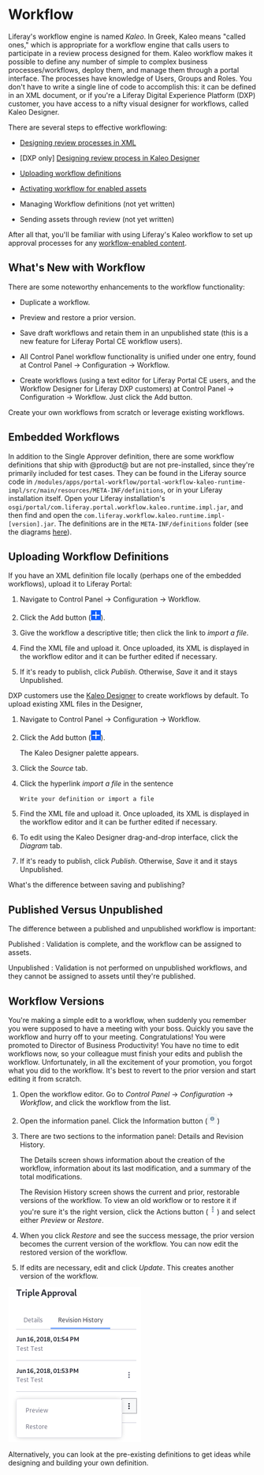 # Workflow [](id=workflow)

Liferay's workflow engine is named *Kaleo*. In Greek, Kaleo means "called ones,"
which is appropriate for a workflow engine that calls users to participate in
a review process designed for them. Kaleo workflow makes it possible to define
any number of simple to complex business processes/workflows, deploy them, and
manage them through a portal interface. The processes have knowledge of Users,
Groups and Roles. You don't have to write a single line of code to accomplish
this: it can be defined in an XML document, or if you're a Liferay Digital
Experience Platform (DXP) customer, you have access to a nifty visual designer
for workflows, called Kaleo Designer. 

There are several steps to effective workflowing: 

- [Designing review processes in XML](/develop/tutorials/-/knowledge_base/7-1/crafting-xml-workflow-definitions)

- [DXP only] [Designing review process in Kaleo Designer](/discover/portal/knowledge_base/7-1/kaleo-designer)

- [Uploading workflow definitions](#uploading-workflow-definitions)

- [Activating workflow for enabled assets](/discover/portal/-/knowledge_base/7-1/activating-workflow)

- Managing Workflow definitions (not yet written)

- Sending assets through review (not yet written)

After all that, you'll be familiar with using Liferay's Kaleo workflow to set up
approval processes for any 
[workflow-enabled content](/discover/portal/-/knowledge_base/7-1/activating-workflow).

## What's New with Workflow [](id=whats-new-with-workflow)

There are some noteworthy enhancements to the workflow functionality:

- Duplicate a workflow.

- Preview and restore a prior version.

- Save draft workflows and retain them in an unpublished state (this is a new
  feature for Liferay Portal CE workflow users).

- All Control Panel workflow functionality is unified under one entry, found at
  Control Panel &rarr; Configuration &rarr; Workflow.

- Create workflows (using a text editor for Liferay Portal CE users, and the Workflow
  Designer for Liferay DXP customers) at Control Panel &rarr; Configuration
  &rarr; Workflow. Just click the Add button.

Create your own workflows from scratch or leverage existing workflows.

## Embedded Workflows [](id=embedded-workflows)

In addition to the Single Approver definition, there are some workflow
definitions that ship with @product@ but are not pre-installed, since they're
primarily included for test cases. They can be found in the Liferay source code
in
`/modules/apps/portal-workflow/portal-workflow-kaleo-runtime-impl/src/main/resources/META-INF/definitions`,
or in your Liferay installation itself. Open your Liferay installation's
`osgi/portal/com.liferay.portal.workflow.kaleo.runtime.impl.jar`, and then find and open
the `com.liferay.workflow.kaleo.runtime.impl-[version].jar`. The definitions are
in the `META-INF/definitions` folder (see the diagrams
[here](/develop/tutorials/-/knowledge_base/6-2/designing-a-kaleo-workflow-definition)).

## Uploading Workflow Definitions [](id=uploading-workflow-definitions)

If you have an XML definition file locally (perhaps one of the embedded
workflows), upload it to Liferay Portal:

1.  Navigate to Control Panel &rarr; Configuration &rarr; Workflow.

2.  Click the Add button (![Add](../../images/icon-add.png)).

3.  Give the workflow a descriptive title; then click the link to _import a
    file_. 

4.  Find the XML file and upload it. Once uploaded, its XML is displayed in the
    workflow editor and it can be further edited if necessary.

5.  If it's ready to publish, click *Publish*. Otherwise, *Save* it and it stays
    Unpublished.

DXP customers use the 
[Kaleo Designer](https://customer.liferay.com/documentation/7.1/admin/-/official_documentation/portal/kaleo-designer)
to create workflows by default. To upload existing XML files in the Designer,

1.  Navigate to Control Panel &rarr; Configuration &rarr; Workflow.

2.  Click the Add button (![Add](../../images/icon-add.png)).

    The Kaleo Designer palette appears.

3.  Click the *Source* tab.

4.  Click the hyperlink *import a file* in the sentence

        Write your definition or import a file

5.  Find the XML file and upload it. Once uploaded, its XML is displayed in the
    workflow editor and it can be further edited if necessary. 

6.  To edit using the Kaleo Designer drag-and-drop interface, click the
    *Diagram* tab.

7.  If it's ready to publish, click *Publish*. Otherwise, *Save* it and it stays
    Unpublished.

What's the difference between saving and publishing?

## Published Versus Unpublished [](id=published-versus-unpublished)

The difference between a published and unpublished workflow is important:

Published
: Validation is complete, and the workflow can be assigned to assets.

Unpublished
: Validation is not performed on unpublished workflows, and they cannot be
assigned to assets until they're published.

## Workflow Versions [](id=workflow-versions)

You're making a simple edit to a workflow, when suddenly you remember you were
supposed to have a meeting with your boss. Quickly you save the workflow and
hurry off to your meeting. Congratulations! You were promoted to Director of
Business Productivity! You have no time to edit workflows now, so your colleague
must finish your edits and publish the workflow. Unfortunately, in all the
excitement of your promotion, you forgot what you did to the workflow. It's best
to revert to the prior version and start editing it from scratch.

1.  Open the workflow editor. Go to *Control Panel* &rarr; *Configuration*
    &rarr; *Workflow*, and click the workflow from the list.

2.  Open the information panel. Click the Information button
    (![Information](../../images/icon-information.png))

3.  There are two sections to the information panel: Details and Revision
    History.

    The Details screen shows information about the creation of the workflow,
    information about its last modification, and a summary of the total
    modifications.

    The Revision History screen shows the current and prior, restorable versions
    of the workflow. To view an old workflow or to restore it if you're sure
    it's the right version, click the Actions button
    (![Actions](../../images/icon-actions.png)) and select either *Preview* or
    *Restore*.

4.  When you click *Restore* and see the success message, the prior version
    becomes the current version of the workflow. You can now edit the restored
    version of the workflow. 

5.  If edits are necessary, edit and click *Update*. This creates another
    version of the workflow.

![Figure 1: View and restore prior versions of a workflow.](../../images/workflow-revisions.png)

Alternatively, you can look at the pre-existing definitions to get ideas while
designing and building your own definition. 

<!-- Do you need a real life example to convince you that workflow is
important? Grab a cup of coffee and settle in. Story about ancient Greek
philosophers (web sites) competing rhetorically for followers and financial
supporters (users, customers, advertisers). One of them runs his arguments by
another philosopher for review, and finds his way to fame (single approver
workflow). The other does not, and is forgotten to history. Names: Phlegmaticus
and Sanguineus -->
